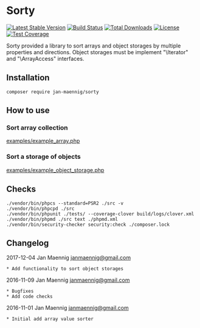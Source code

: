 # Sorty

[![Latest Stable Version](https://poser.pugx.org/jan-maennig/sorty/v/stable)](https://packagist.org/packages/jan-maennig/sorty)
[![Build Status](https://travis-ci.org/janmaennig/sorty.svg?branch=master)](https://travis-ci.org/janmaennig/sorty)
[![Total Downloads](https://poser.pugx.org/jan-maennig/sorty/downloads)](https://packagist.org/packages/jan-maennig/sorty)
[![License](https://poser.pugx.org/jan-maennig/sorty/license)](https://packagist.org/packages/jan-maennig/sorty)
[![Test Coverage](https://codeclimate.com/github/janmaennig/sorty/badges/coverage.svg)](https://codeclimate.com/github/janmaennig/sorty/coverage)

Sorty provided a library to sort arrays and object storages by multiple properties and directions. Object storages must be implement "\Iterator" and "\ArrayAccess" interfaces.

## Installation
```
composer require jan-maennig/sorty
```
## How to use

### Sort array collection

[examples/example_array.php](examples/example_array.php)

### Sort a storage of objects

[examples/example_object_storage.php](examples/example_object_storage.php)

## Checks

```
./vendor/bin/phpcs --standard=PSR2 ./src -v
./vendor/bin/phpcpd ./src
./vendor/bin/phpunit ./tests/ --coverage-clover build/logs/clover.xml
./vendor/bin/phpmd ./src text ./phpmd.xml
./vendor/bin/security-checker security:check ./composer.lock
```

## Changelog

2017-12-04 Jan Maennig <janmaennig@gmail.com>

	* Add functionality to sort object storages

2016-11-09 Jan Maennig <janmaennig@gmail.com>

	* Bugfixes
	* Add code checks 

2016-11-01 Jan Maennig <janmaennig@gmail.com>

	* Initial add array value sorter
